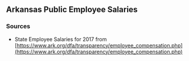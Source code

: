 ## Arkansas Public Employee Salaries

### Sources

* State Employee Salaries for 2017 from [https://www.ark.org/dfa/transparency/employee_compensation.php](https://www.ark.org/dfa/transparency/employee_compensation.php) 

